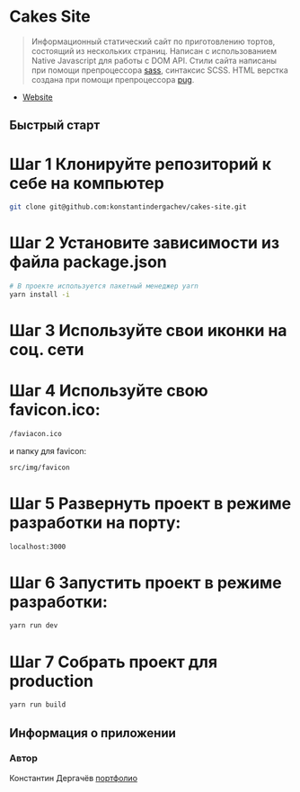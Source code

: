# Cakes Site
> Информационный статический сайт по приготовлению тортов, состоящий из нескольких страниц.
> Написан с использованием Native Javascript для работы с DOM API.
> Стили сайта написаны при помощи препроцессора [sass](https://sass-lang.com/), синтаксис SCSS.
> HTML верстка создана при помощи препроцессора [pug](https://pugjs.org/api/getting-started.html).

- [Website](https://cakessite.surge.sh/)

## Быстрый старт

# Шаг 1 Клонируйте репозиторий к себе на компьютер
```bash
git clone git@github.com:konstantindergachev/cakes-site.git
```

# Шаг 2 Установите зависимости из файла package.json
```bash
# В проекте используется пакетный менеджер yarn
yarn install -i
```
# Шаг 3 Используйте свои иконки на соц. сети
# Шаг 4 Используйте свою favicon.ico:
```bash
/faviacon.ico
```
и папку для favicon:
```bash
src/img/favicon
```
# Шаг 5 Развернуть проект в режиме разработки на порту:
```bash
localhost:3000
```
# Шаг 6 Запустить проект в режиме разработки:
```bash
yarn run dev
```
# Шаг 7 Собрать проект для production
```bash
yarn run build
```
## Информация о приложении
### Автор
Константин Дергачёв [портфолио](http://dergachevkonstantin.surge.sh/)
